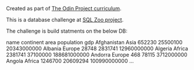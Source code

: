 Created as part of [The Odin Project curriculum](https://www.theodinproject.com/paths/full-stack-ruby-on-rails/courses/databases).

This is a database challenge at [SQL Zoo project](https://sqlzoo.net/).

The challenge is build statments on the below DB:

name	          continent	    area	     population	     gdp
Afghanistan	    Asia	        652230	   25500100	       20343000000
Albania	        Europe	      28748	     2831741	       12960000000
Algeria	        Africa	      2381741	   37100000	       188681000000
Andorra	        Europe	      468	       78115	         3712000000
Angola	        Africa	      1246700	   20609294	       100990000000
...
